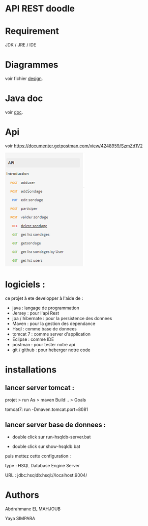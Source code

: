 # API REST doodle 

# Requirement 

JDK / JRE / IDE

# Diagrammes 

voir fichier [design](Design.md "design").

# Java doc

voir [doc](doc "documentation"). 


# Api 

voir https://documenter.getpostman.com/view/4248959/SzmZd1V2

![api](images/api.PNG "api")

# logiciels :

ce projet à ete developper à l'aide de :

* java : langage de programmation 
* Jersey : pour l'api Rest
* jpa / hibernate : pour la persistence des donnees
* Maven : pour la gestion des dependance 
* Hsql : comme base de donnees
* tomcat 7 :  comme server d'application
* Eclipse  : comme IDE 
* postman : pour tester notre api
* git / github : pour heberger notre code


# installations 

## lancer server tomcat :

projet > run As  >  maven Build .. > Goals

tomcat7: run -Dmaven.tomcat.port=8081

## lancer server base de donnees :

* double click sur run-hsqldb-server.bat

* double click sur show-hsqldb.bat

puis mettez cette configuration :


type : HSQL Database Engine Server

URL  : jdbc:hsqldb:hsql://localhost:9004/

# Authors 

Abdrahmane EL MAHJOUB

Yaya SIMPARA